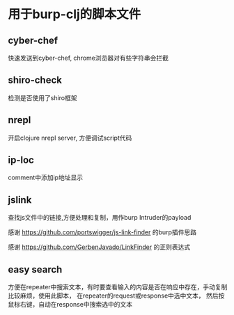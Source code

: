 
# 用于burp-clj的脚本文件

## cyber-chef

快速发送到cyber-chef, chrome浏览器对有些字符串会拦截

## shiro-check 

检测是否使用了shiro框架

## nrepl

开启clojure nrepl server, 方便调试script代码

## ip-loc 

comment中添加ip地址显示

## jslink

查找js文件中的链接,方便处理和复制，用作burp Intruder的payload

感谢 https://github.com/portswigger/js-link-finder 的burp插件思路

感谢 https://github.com/GerbenJavado/LinkFinder 的正则表达式

## easy search 
  方便在repeater中搜索文本，有时要查看输入的内容是否在响应中存在，手动复制比较麻烦，使用此脚本，
  在repeater的request或response中选中文本， 然后按鼠标右键，自动在response中搜索选中的文本
